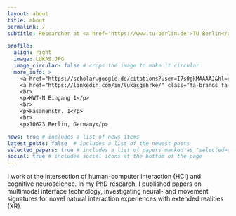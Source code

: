```yaml
---
layout: about
title: about
permalink: /
subtitle: Researcher at <a href='https://www.tu-berlin.de'>TU Berlin</a> in the department of <a href='https://www.bpn.tu-berlin.de'>Biopsychology and Neuroergonomics</a>.

profile:
  align: right
  image: LUKAS.JPG
  image_circular: false # crops the image to make it circular
  more_info: >
    <a href="https://scholar.google.de/citations?user=I7s0gkMAAAAJ&hl=en" class="ai ai-google-scholar ai-2x"></a>
    <a href="https://linkedin.com/in/lukasgehrke/" class="fa-brands fa-linkedin fa-2x"></a>
    <br>    
    <p>KWT-N Eingang 1</p>
    <br>
    <p>Fasanenstr. 1</p>
    <br>
    <p>10623 Berlin, Germany</p>

news: true # includes a list of news items
latest_posts: false  # includes a list of the newest posts
selected_papers: true # includes a list of papers marked as "selected={true}"
social: true # includes social icons at the bottom of the page
---
```


I work at the intersection of human-computer interaction (HCI) and cognitive neuroscience. In my PhD research, I published papers on multimodal interface technology, investigating neural- and movement signatures for novel natural interaction experiences with extended realities (XR).